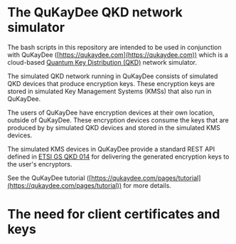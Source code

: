 # The QuKayDee QKD network simulator

The bash scripts in this repository are intended to be used in conjunction with
QuKayDee ([https://qukaydee.com](https://qukaydee.com)) which is a cloud-based
[Quantum Key Distribution (QKD)](https://en.wikipedia.org/wiki/Quantum_key_distribution)
network simulator.

The simulated QKD network running in QuKayDee consists of simulated QKD devices that produce
encryption keys.
These encryption keys are stored in simulated Key Management Systems (KMSs) that also run in
QuKayDee.

The users of QuKayDee have encryption devices at their own location, outside of QuKayDee.
These encryption devices consume the keys that are produced by by simulated QKD devices and stored
in the simulated KMS devices.

The simulated KMS devices in QuKayDee provide a standard REST API defined in
[ETSI GS QKD 014](https://www.etsi.org/deliver/etsi_gs/QKD/001_099/014/01.01.01_60/gs_qkd014v010101p.pdf)
for delivering the generated encryption keys to the user's encryptors.

See the QuKayDee tutorial
([https://qukaydee.com/pages/tutorial](https://qukaydee.com/pages/tutorial))
for more details.

# The need for client certificates and keys
